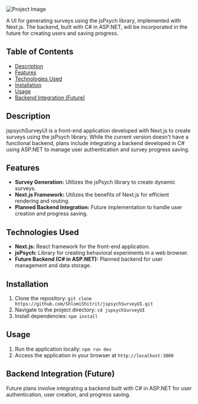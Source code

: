 ![Project Image](https://i.ibb.co/sP4D9jK/survey.png)

A UI for generating surveys using the jsPsych library, implemented with Next.js. The backend, built with C# in ASP.NET, will be incorporated in the future for creating users and saving progress.

## Table of Contents

- [Description](#description)
- [Features](#features)
- [Technologies Used](#technologies-used)
- [Installation](#installation)
- [Usage](#usage)
- [Backend Integration (Future)](#backend-integration-future)

## Description

jspsychSurveyUI is a front-end application developed with Next.js to create surveys using the jsPsych library. While the current version doesn't have a functional backend, plans include integrating a backend developed in C# using ASP.NET to manage user authentication and survey progress saving.

## Features

- **Survey Generation:** Utilizes the jsPsych library to create dynamic surveys.
- **Next.js Framework:** Utilizes the benefits of Next.js for efficient rendering and routing.
- **Planned Backend Integration:** Future implementation to handle user creation and progress saving.

## Technologies Used

- **Next.js:** React framework for the front-end application.
- **jsPsych:** Library for creating behavioral experiments in a web browser.
- **Future Backend (C# in ASP.NET):** Planned backend for user management and data storage.

## Installation

1. Clone the repository: `git clone https://github.com/ShlomiShitrit/jspsychSurveyUI.git`
2. Navigate to the project directory: `cd jspsychSurveyUI`
3. Install dependencies: `npm install`

## Usage

1. Run the application locally: `npm run dev`
2. Access the application in your browser at `http://localhost:3000`

## Backend Integration (Future)

Future plans involve integrating a backend built with C# in ASP.NET for user authentication, user creation, and progress saving.

